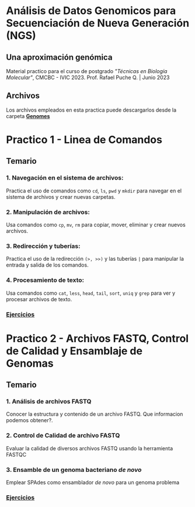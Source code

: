 # Análisis de Datos Genomicos para Secuenciación de Nueva Generación (NGS)
## Una aproximación genómica

Material practico para el curso de postgrado *"Técnicas en Biología Molecular"*, CMCBC - IVIC 2023. Prof. Rafael Puche Q. | Junio 2023

## Archivos 
Los archivos empleados en esta practica puede descargarlos desde la carpeta [**Genomes**](https://github.com/rpucheq/NGS_data_analysis/blob/main/Genomes/)

# Practico 1 - Linea de Comandos
## Temario

### 1. Navegación en el sistema de archivos: 
Practica el uso de comandos como `cd`, `ls`, `pwd` y `mkdir` para navegar en el sistema de archivos y crear nuevas carpetas.

### 2. Manipulación de archivos: 
Usa comandos como `cp`, `mv`, `rm` para copiar, mover, eliminar y crear nuevos archivos.

### 3. Redirección y tuberías: 
Practica el uso de la redirección `(>, >>)` y las tuberías `|` para manipular la entrada y salida de los comandos.

### 4. Procesamiento de texto: 
Usa comandos como `cat`, `less`, `head`, `tail`, `sort`, `uniq` y `grep` para ver y procesar archivos de texto.

### [Ejercicios](https://github.com/rpucheq/NGS_data_analysis/blob/main/Practicos/Practico_1.md)


# Practico 2 - Archivos FASTQ, Control de Calidad y Ensamblaje de Genomas
## Temario

### 1. Análisis de archivos FASTQ
Conocer la estructura y contenido de un archivo FASTQ. Que informacion podemos obtener?.

### 2. Control de Calidad de archivo FASTQ
Evaluar la calidad de diversos archivos FASTQ usando la herramienta FASTQC

### 3. Ensamble de un genoma bacteriano *de novo*
Emplear SPAdes como ensamblador *de novo* para un genoma problema

### [Ejercicios](https://github.com/rpucheq/NGS_data_analysis/blob/main/Practicos/Practico_2.md)
